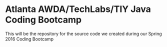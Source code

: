 # Atlanta AWDA/TechLabs/TIY Java Coding Bootcamp

This will be the repository for the source code we created during our Spring 2016 Coding Bootcamp


